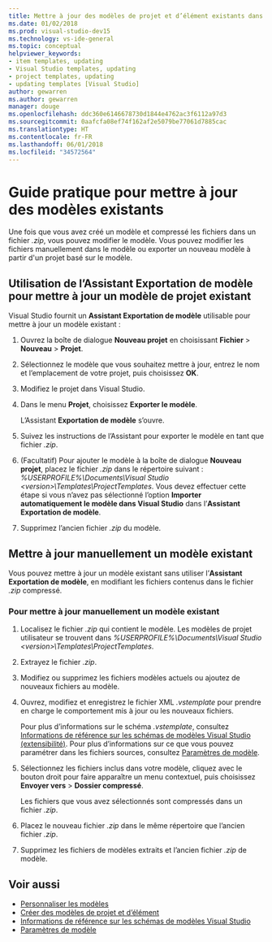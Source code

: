 ```yaml
---
title: Mettre à jour des modèles de projet et d’élément existants dans Visual Studio
ms.date: 01/02/2018
ms.prod: visual-studio-dev15
ms.technology: vs-ide-general
ms.topic: conceptual
helpviewer_keywords:
- item templates, updating
- Visual Studio templates, updating
- project templates, updating
- updating templates [Visual Studio]
author: gewarren
ms.author: gewarren
manager: douge
ms.openlocfilehash: ddc360e6146678730d1844e4762ac3f6112a97d3
ms.sourcegitcommit: 0aafcfa08ef74f162af2e5079be77061d7885cac
ms.translationtype: HT
ms.contentlocale: fr-FR
ms.lasthandoff: 06/01/2018
ms.locfileid: "34572564"
---
```

# <a name="how-to-update-existing-templates"></a>Guide pratique pour mettre à jour des modèles existants

Une fois que vous avez créé un modèle et compressé les fichiers dans un fichier *.zip*, vous pouvez modifier le modèle. Vous pouvez modifier les fichiers manuellement dans le modèle ou exporter un nouveau modèle à partir d'un projet basé sur le modèle.

## <a name="using-the-export-template-wizard-to-update-an-existing-project-template"></a>Utilisation de l’Assistant Exportation de modèle pour mettre à jour un modèle de projet existant

Visual Studio fournit un **Assistant Exportation de modèle** utilisable pour mettre à jour un modèle existant :

1. Ouvrez la boîte de dialogue **Nouveau projet** en choisissant **Fichier** > **Nouveau** > **Projet**.

1. Sélectionnez le modèle que vous souhaitez mettre à jour, entrez le nom et l’emplacement de votre projet, puis choisissez **OK**.

1. Modifiez le projet dans Visual Studio.

1. Dans le menu **Projet**, choisissez **Exporter le modèle**.

    L’Assistant **Exportation de modèle** s’ouvre.

1. Suivez les instructions de l’Assistant pour exporter le modèle en tant que fichier *.zip*.

1. (Facultatif) Pour ajouter le modèle à la boîte de dialogue **Nouveau projet**, placez le fichier *.zip* dans le répertoire suivant : *%USERPROFILE%\Documents\Visual Studio \<version\>\Templates\ProjectTemplates*. Vous devez effectuer cette étape si vous n’avez pas sélectionné l’option **Importer automatiquement le modèle dans Visual Studio** dans l’**Assistant Exportation de modèle**.

1. Supprimez l’ancien fichier *.zip* du modèle.

## <a name="manually-update-an-existing-template"></a>Mettre à jour manuellement un modèle existant

Vous pouvez mettre à jour un modèle existant sans utiliser l’**Assistant Exportation de modèle**, en modifiant les fichiers contenus dans le fichier *.zip* compressé.

### <a name="to-manually-update-an-existing-template"></a>Pour mettre à jour manuellement un modèle existant

1. Localisez le fichier *.zip* qui contient le modèle. Les modèles de projet utilisateur se trouvent dans *%USERPROFILE%\Documents\Visual Studio \<version\>\Templates\ProjectTemplates*.

1. Extrayez le fichier *.zip*.

1. Modifiez ou supprimez les fichiers modèles actuels ou ajoutez de nouveaux fichiers au modèle.

1. Ouvrez, modifiez et enregistrez le fichier XML *.vstemplate* pour prendre en charge le comportement mis à jour ou les nouveaux fichiers.

    Pour plus d’informations sur le schéma *.vstemplate*, consultez [Informations de référence sur les schémas de modèles Visual Studio (extensibilité)](../extensibility/visual-studio-template-schema-reference.md). Pour plus d’informations sur ce que vous pouvez paramétrer dans les fichiers sources, consultez [Paramètres de modèle](../ide/template-parameters.md).

1. Sélectionnez les fichiers inclus dans votre modèle, cliquez avec le bouton droit pour faire apparaître un menu contextuel, puis choisissez **Envoyer vers** > **Dossier compressé**.

    Les fichiers que vous avez sélectionnés sont compressés dans un fichier *.zip*.

1. Placez le nouveau fichier *.zip* dans le même répertoire que l’ancien fichier *.zip*.

1. Supprimez les fichiers de modèles extraits et l’ancien fichier *.zip* de modèle.

## <a name="see-also"></a>Voir aussi

- [Personnaliser les modèles](../ide/customizing-project-and-item-templates.md)
- [Créer des modèles de projet et d’élément](../ide/creating-project-and-item-templates.md)
- [Informations de référence sur les schémas de modèles Visual Studio](../extensibility/visual-studio-template-schema-reference.md)
- [Paramètres de modèle](../ide/template-parameters.md)